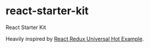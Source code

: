# react-starter-kit
React Starter Kit

Heavily inspired by [React Redux Universal Hot Example](https://github.com/erikras/react-redux-universal-hot-example).
